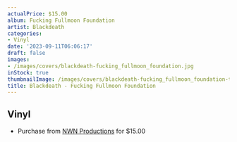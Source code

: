 ```yaml
---
actualPrice: $15.00
album: Fucking Fullmoon Foundation
artist: Blackdeath
categories:
- Vinyl
date: '2023-09-11T06:06:17'
draft: false
images:
- /images/covers/blackdeath-fucking_fullmoon_foundation.jpg
inStock: true
thumbnailImage: /images/covers/blackdeath-fucking_fullmoon_foundation-thumb.jpg
title: Blackdeath - Fucking Fullmoon Foundation
---
```


## Vinyl
* Purchase from [NWN Productions](http://shop.nwnprod.com/index.php?route=product/product&path=75&product_id=39769&sort=pd.name&order=ASC) for $15.00
